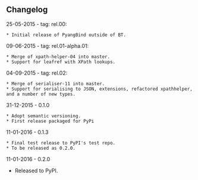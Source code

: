 ## Changelog

25-05-2015 - tag: rel.00:

	* Initial release of PyangBind outside of BT.

09-06-2015 - tag: rel.01-alpha.01:

	* Merge of xpath-helper-04 into master.
	* Support for leafref with XPath lookups.

04-09-2015 - tag: rel.02:

	* Merge of serialiser-11 into master.
	* Support for serialising to JSON, extensions, refactored xpathhelper, and a number of new types.

31-12-2015 - 0.1.0

	* Adopt semantic versioning.
	* First release packaged for PyPi

11-01-2016 - 0.1.3

	* Final test release to PyPI's test repo.
	* To be released as 0.2.0.

11-01-2016 - 0.2.0
  * Released to PyPI.